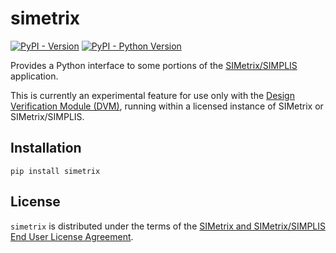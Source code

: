 # simetrix

[![PyPI - Version](https://img.shields.io/pypi/v/simetrix.svg)](https://pypi.org/project/simetrix)
[![PyPI - Python Version](https://img.shields.io/pypi/pyversions/simetrix.svg)](https://pypi.org/project/simetrix)

Provides a Python interface to some portions of the [SIMetrix/SIMPLIS](https://www.simetrix.co.uk>) application.

This is currently an experimental feature for use only with the [Design Verification Module (DVM)](https://www.simplistechnologies.com/product/dvm), running within a licensed instance of SIMetrix or SIMetrix/SIMPLIS.

## Installation

```console
pip install simetrix
```

## License

`simetrix` is distributed under the terms of the [SIMetrix and SIMetrix/SIMPLIS End User License Agreement](https://www.simetrix.co.uk/eula.html).

